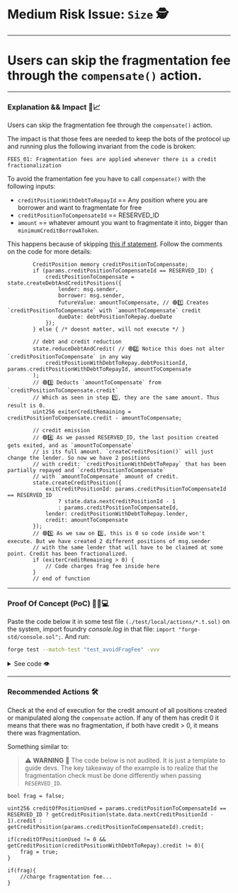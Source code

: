 
# Medium Risk Issue: `Size` 🕵️

---

# **Users can skip the fragmentation fee through the `compensate()` action.**

---

### **Explanation && Impact** 📌📈

Users can skip the fragmentation fee through the `compensate()` action.

The impact is that those fees are needed to keep the bots of the protocol up and running plus the following invariant from the code is broken:

```text
FEES_01: Fragmentation fees are applied whenever there is a credit fractionalization
```

To avoid the framentation fee you have to call `compensate()` with the following inputs:

- `creditPositionWithDebtToRepayId` == Any position where you are borrower and want to fragmentate for free
- `creditPositionToCompensateId` == RESERVED_ID
- `amount` == whatever amount you want to fragmentate it into, bigger than `minimumCreditBorrowAToken`.

This happens because of skipping [this if statement](https://github.com/code-423n4/2024-06-size/blob/main/src/libraries/actions/Compensate.sol#L146). Follow the comments on the code for more details:

```solidity
        CreditPosition memory creditPositionToCompensate;
        if (params.creditPositionToCompensateId == RESERVED_ID) {
            creditPositionToCompensate = state.createDebtAndCreditPositions({
                lender: msg.sender,
                borrower: msg.sender,
                futureValue: amountToCompensate, // 🟢1️⃣ Creates `creditPositionToCompensate` with `amountToCompensate` credit
                dueDate: debtPositionToRepay.dueDate
            });
        } else { /* doesnt matter, will not execute */ }

        // debt and credit reduction
        state.reduceDebtAndCredit( // 🟢2️⃣ Notice this does not alter `creditPositionToCompensate` in any way
            creditPositionWithDebtToRepay.debtPositionId, params.creditPositionWithDebtToRepayId, amountToCompensate
        );
        // 🟢3️⃣ Deducts `amountToCompensate` from `creditPositionToCompensate.credit`
        // Which as seen in step 1️⃣, they are the same amount. Thus result is 0.
        uint256 exiterCreditRemaining = creditPositionToCompensate.credit - amountToCompensate;

        // credit emission
        // 🟢4️⃣ As we passed RESERVED_ID, the last position created gets exited, and as `amountToCompensate`
        // is its full amount. `createCreditPosition()` will just change the lender. So now we have 2 positions
        // with credit: `creditPositionWithDebtToRepay` that has been partially repayed and `creditPositionToCompensate`
        // with `amountToCompensate` amount of credit.
        state.createCreditPosition({
            exitCreditPositionId: params.creditPositionToCompensateId == RESERVED_ID
                ? state.data.nextCreditPositionId - 1
                : params.creditPositionToCompensateId,
            lender: creditPositionWithDebtToRepay.lender,
            credit: amountToCompensate
        });
        // 🟢5️⃣ As we saw on 3️⃣, this is 0 so code inside won't execute. But we have created 2 different positions of msg.sender
        // with the same lender that will have to be claimed at some point. Credit has been fractionalized.
        if (exiterCreditRemaining > 0) {
            // Code charges frag fee inside here
        }
        // end of function
```

---

### **Proof Of Concept (PoC)** 👨‍💻💻

Paste the code below it in some test file `(./test/local/actions/*.t.sol)` on the system, import foundry _console.log_ in that file: `import "forge-std/console.sol";`. And run:

```bash
forge test --match-test "test_avoidFragFee" -vvv
```

<details> <summary> See code 👁️ </summary>

> ℹ️ **Note** 📘 If the test file you paste this test in requires more imports please read linter warnings about missing imports and add them.

```solidity
    function test_avoidFragFee() public {
        _deposit(alice, weth, 500e18);
        _deposit(alice, usdc, 500e6);
        _deposit(bob, weth, 500e18);
        _deposit(bob, usdc, 500e6);

        uint256[] memory tenors = new uint256[](2);
        tenors[0] = 1 days;
        tenors[1] = 2 days;
        int256[] memory aprs = new int256[](2);
        aprs[0] = 1.01e18;
        aprs[1] = 1.02e18;
        uint256[] memory marketRateMultipliers = new uint256[](2);
        console.log("Alice lends money to Bob.");
        console.log(
            "Bob will split his position into 2 without paying fragmentation fee, for that he does comepnsate(RESERVED_ID)."
        );

        // Bob puts a borrow offer, then Alice calls buyCreditMarket
        _sellCreditLimit(bob, YieldCurve({tenors: tenors, aprs: aprs, marketRateMultipliers: marketRateMultipliers}));
        uint256 amount = 100e6; // 100 credit
        uint256 tenor = 2 days;
        _buyCreditMarket(alice, bob, amount, tenor, false);
        (, uint256 creditCount) = size.getPositionsCount();
        uint256 creditPositionId = CREDIT_POSITION_ID_START + creditCount - 1;

        Vars memory v = _state();
        console.log("Fees before compensate: ", v.feeRecipient.collateralTokenBalance);
        _compensate(bob, creditPositionId, RESERVED_ID, amount / 2);

        v = _state();
        console.log("Fees after compensate: ", v.feeRecipient.collateralTokenBalance);
        (, creditCount) = size.getPositionsCount();
        uint256 lastCreatedId = CREDIT_POSITION_ID_START + creditCount - 1;

        console.log("ID of position created during compensate: ", lastCreatedId);
        console.log("Credit of position created during compensate: ", size.getCreditPosition(lastCreatedId).credit);
        console.log("ID of position created with Alice:", creditPositionId);
        console.log("Credit of position created with Alice: ", size.getCreditPosition(creditPositionId).credit);
        console.log("As you can see, 2 different credit positions, both with some credit, have been created.");
        console.log("But no fragmentation fee has arrved to feeReceiver.");
        console.log("IMPACT: Users have a way to fragmentate credit avoiding feragmentaiton fee via the compensate function.");
    }
```

</details>

---

### **Recommended Actions** 🛠️

Check at the end of execution for the credit amount of all positions created or manipulated along the `compensate` action. If any of them has credit 0 it means that there was no fragmentation, if both have credit > 0, it means there was fragmentation.

Something similar to:

> ⚠️ **WARNING** 🚧 The code below is not audited. It is just a template to guide devs. The key takeaway of the example is to realize that the fragmentation check must be done differently when passing `RESERVED_ID`.

```solidity
bool frag = false;

uint256 creditOfPositionUsed = params.creditPositionToCompensateId == RESERVED_ID ? getCreditPosition(state.data.nextCreditPositionId - 1).credit : getCreditPosition(params.creditPositionToCompensateId).credit;

if(creditOfPositionUsed != 0 && getCreditPosition(creditPositionWithDebtToRepay).credit != 0){
    frag = true; 
}

if(frag){
    //charge fragmentation fee...
}
```
